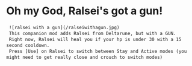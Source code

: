 # Oh my God, Ralsei's got a gun!
     ![ralsei with a gun](/ralseiwithagun.jpg)
     This companion mod adds Ralsei from Deltarune, but with a GUN.
     Right now, Ralsei will heal you if your hp is under 30 with a 15 second cooldown.
     Press [Use] on Ralsei to switch between Stay and Active modes (you might need to get really close and crouch to switch modes) 
